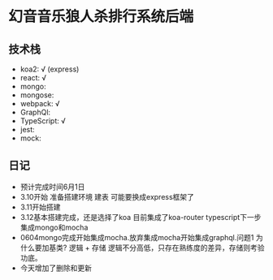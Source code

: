 # 幻音音乐狼人杀排行系统后端

## 技术栈
* koa2: √ (express)
* react: √
* mongo:
* mongose: 
* webpack: √
* GraphQl: 
* TypeScript: √ 
* jest:
* mock:

## 日记
* 预计完成时间6月1日
* 3.10开始 准备搭建环境 建表 可能要换成express框架了
* 3.11开始搭建
* 3.12基本搭建完成，还是选择了koa 目前集成了koa-router typescript下一步集成mongo和mocha
* 0604mongo完成开始集成mocha.放弃集成mocha开始集成graphql.问题1 为什么要加基类? 逻辑 + 存储 逻辑不分高低，只存在熟练度的差异，存储则考验功底。
* 今天增加了删除和更新